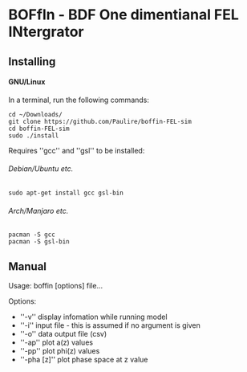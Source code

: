 # BOFfIn - BDF One dimentianal FEL INtergrator

## Installing

#### GNU/Linux

In a terminal, run the following commands:

```
cd ~/Downloads/
git clone https://github.com/Paulire/boffin-FEL-sim
cd boffin-FEL-sim
sudo ./install
```
Requires ''gcc'' and ''gsl'' to be installed:

###### Debian/Ubuntu etc.
```
sudo apt-get install gcc gsl-bin
```

###### Arch/Manjaro etc.
```
pacman -S gcc
pacman -S gsl-bin
```

## Manual
 Usage: boffin [options] file...

 Options:
 * ''-v''	 display infomation while running model
 * ''-i''	 input file - this is assumed if no argument is given
 * ''-o''	 data output file (csv)
 * ''-ap''  plot a(z) values
 * ''-pp'' plot phi(z) values
 * ''-pha [z]'' plot phase space at z value
